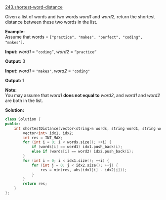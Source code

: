 [243.shortest-word-distance](https://leetcode.com/problems/shortest-word-distance/)  

Given a list of words and two words _word1_ and _word2_, return the shortest distance between these two words in the list.

**Example:**  
Assume that words = `["practice", "makes", "perfect", "coding", "makes"]`.

  
**Input:** _word1_ = `“coding”`, _word2_ = `“practice”`
  
**Output:** 3
  

  
**Input:** _word1_ = `"makes"`, _word2_ = `"coding"`
  
**Output:** 1
  

**Note:**  
You may assume that _word1_ **does not equal to** _word2_, and _word1_ and _word2_ are both in the list.  



**Solution:**  

```cpp
class Solution {
public:
    int shortestDistance(vector<string>& words, string word1, string word2) {
        vector<int> idx1, idx2;
        int res = INT_MAX;
        for (int i = 0; i < words.size(); ++i) {
            if (words[i] == word1) idx1.push_back(i);
            else if (words[i] == word2) idx2.push_back(i);
        }
        for (int i = 0; i < idx1.size(); ++i) {
            for (int j = 0; j < idx2.size(); ++j) {
                res = min(res, abs(idx1[i] - idx2[j]));
            }
        }
        return res;
    }
};
```
      